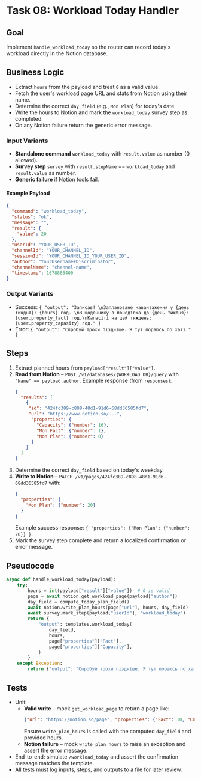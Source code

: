 # Task 08: Workload Today Handler

## Goal
Implement `handle_workload_today` so the router can record today's workload directly in the Notion database.

## Business Logic
- Extract `hours` from the payload and treat `0` as a valid value.
- Fetch the user's workload page URL and stats from Notion using their name.
- Determine the correct `day_field` (e.g., `Mon Plan`) for today's date.
- Write the hours to Notion and mark the `workload_today` survey step as completed.
- On any Notion failure return the generic error message.

### Input Variants
- **Standalone command** `workload_today` with `result.value` as number (0 allowed).
- **Survey step** `survey` with `result.stepName` == `workload_today` and `result.value` as number.
- **Generic failure** if Notion tools fail.

#### Example Payload
```json
{
  "command": "workload_today",
  "status": "ok",
  "message": "",
  "result": {
    "value": 20
  },
  "userId": "YOUR_USER_ID",
  "channelId": "YOUR_CHANNEL_ID",
  "sessionId": "YOUR_CHANNEL_ID_YOUR_USER_ID",
  "author": "YourUsername#Discriminator",
  "channelName": "channel-name",
  "timestamp": 1678886400
}
```

### Output Variants
- Success: `{ "output": "Записав! \nЗаплановане навантаження у {день тиждня}: {hours} год. \nВ щоденнику з понеділка до {день тиждня}: {user.property_fact} год.\nКапасіті на цей тиждень: {user.property_capasity} год." }`
- Error: `{ "output": "Спробуй трохи піздніше. Я тут пораюсь по хаті." }`

## Steps
1. Extract planned hours from `payload["result"]["value"]`.
2. **Read from Notion** – `POST /v1/databases/{WORKLOAD_DB}/query` with
   `"Name" == payload.author`.
   Example response (from `responses`):
   ```json
   {
     "results": [
       {
        "id": "424fc389-c898-48d1-91d6-68dd36585fd7",
        "url": "https://www.notion.so/...",
         "properties": {
           "Capacity": {"number": 16},
           "Mon Fact": {"number": 1},
           "Mon Plan": {"number": 0}
         }
       }
     ]
   }
   ```
3. Determine the correct `day_field` based on today's weekday.
4. **Write to Notion** – `PATCH /v1/pages/424fc389-c898-48d1-91d6-68dd36585fd7` with:
   ```json
   {
     "properties": {
       "Mon Plan": {"number": 20}
     }
   }
   ```
   Example success response: `{ "properties": {"Mon Plan": {"number": 20}} }`.
5. Mark the survey step complete and return a localized confirmation or error message.

## Pseudocode
```python
async def handle_workload_today(payload):
    try:
        hours = int(payload["result"]["value"])  # 0 is valid
        page = await notion.get_workload_page(payload["author"])
        day_field = compute_today_plan_field()
        await notion.write_plan_hours(page["url"], hours, day_field)
        await survey.mark_step(payload["userId"], "workload_today")
        return {
            "output": templates.workload_today(
                day_field,
                hours,
                page["properties"]["Fact"],
                page["properties"]["Capacity"],
            )
        }
    except Exception:
        return {"output": "Спробуй трохи піздніше. Я тут пораюсь по хаті."}
```

## Tests
- Unit:
  - **Valid write** – mock `get_workload_page` to return a page like:
    ```json
    {"url": "https://notion.so/page", "properties": {"Fact": 10, "Capacity": 40}}
    ```
    Ensure `write_plan_hours` is called with the computed `day_field` and provided hours.
  - **Notion failure** – mock `write_plan_hours` to raise an exception and assert the error message.
- End-to-end: simulate `/workload_today` and assert the confirmation message matches the template.
- All tests must log inputs, steps, and outputs to a file for later review.
